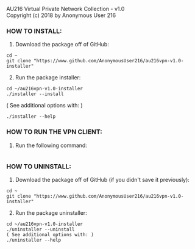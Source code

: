 AU216 Virtual Private Network Collection - v1.0      
Copyright (c) 2018 by Anonymous User 216

### HOW TO INSTALL:
1. Download the package off of GitHub:
```
cd ~
git clone "https://www.github.com/AnonymousUser216/au216vpn-v1.0-installer"
```

2. Run the package installer:
```
cd ~/au216vpn-v1.0-installer
./installer --install
```
( See additional options with: )
```
./installer --help
```



### HOW TO RUN THE VPN CLIENT:
1. Run the following command:
```au216vpn -c
```



### HOW TO UNINSTALL:

1. Download the package off of GitHub (if you didn't save it previously):
```
cd ~
git clone "https://www.github.com/AnonymousUser216/au216vpn-v1.0-installer"
```

2. Run the package uninstaller:
```
cd ~/au216vpn-v1.0-installer
./uninstaller --uninstall
( See additional options with: )
./uninstaller --help
```
